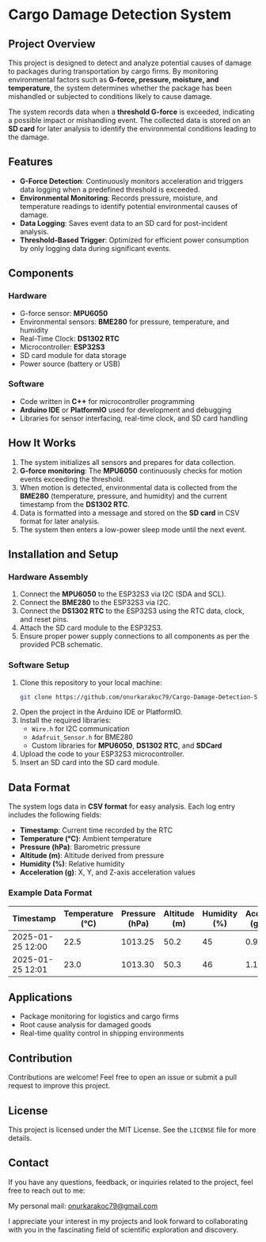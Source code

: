 # Cargo Damage Detection System

## Project Overview
This project is designed to detect and analyze potential causes of damage to packages during transportation by cargo firms. By monitoring environmental factors such as **G-force, pressure, moisture, and temperature**, the system determines whether the package has been mishandled or subjected to conditions likely to cause damage.

The system records data when a **threshold G-force** is exceeded, indicating a possible impact or mishandling event. The collected data is stored on an **SD card** for later analysis to identify the environmental conditions leading to the damage.

## Features
- **G-Force Detection**: Continuously monitors acceleration and triggers data logging when a predefined threshold is exceeded.
- **Environmental Monitoring**: Records pressure, moisture, and temperature readings to identify potential environmental causes of damage.
- **Data Logging**: Saves event data to an SD card for post-incident analysis.
- **Threshold-Based Trigger**: Optimized for efficient power consumption by only logging data during significant events.

## Components
### Hardware
- G-force sensor: **MPU6050**
- Environmental sensors: **BME280** for pressure, temperature, and humidity
- Real-Time Clock: **DS1302 RTC**
- Microcontroller: **ESP32S3**
- SD card module for data storage
- Power source (battery or USB)

### Software
- Code written in **C++** for microcontroller programming
- **Arduino IDE** or **PlatformIO** used for development and debugging
- Libraries for sensor interfacing, real-time clock, and SD card handling

## How It Works
1. The system initializes all sensors and prepares for data collection.
2. **G-force monitoring**: The **MPU6050** continuously checks for motion events exceeding the threshold.
3. When motion is detected, environmental data is collected from the **BME280** (temperature, pressure, and humidity) and the current timestamp from the **DS1302 RTC**.
4. Data is formatted into a message and stored on the **SD card** in CSV format for later analysis.
5. The system then enters a low-power sleep mode until the next event.

## Installation and Setup
### Hardware Assembly
1. Connect the **MPU6050** to the ESP32S3 via I2C (SDA and SCL).
2. Connect the **BME280** to the ESP32S3 via I2C.
3. Connect the **DS1302 RTC** to the ESP32S3 using the RTC data, clock, and reset pins.
4. Attach the SD card module to the ESP32S3.
5. Ensure proper power supply connections to all components as per the provided PCB schematic.

### Software Setup
1. Clone this repository to your local machine:
   ```bash
   git clone https://github.com/onurkarakoc79/Cargo-Damage-Detection-System
   ```
2. Open the project in the Arduino IDE or PlatformIO.
3. Install the required libraries:
   - `Wire.h` for I2C communication
   - `Adafruit_Sensor.h` for BME280
   - Custom libraries for **MPU6050**, **DS1302 RTC**, and **SDCard**
4. Upload the code to your ESP32S3 microcontroller.
5. Insert an SD card into the SD card module.

## Data Format
The system logs data in **CSV format** for easy analysis. Each log entry includes the following fields:
- **Timestamp**: Current time recorded by the RTC
- **Temperature (°C)**: Ambient temperature
- **Pressure (hPa)**: Barometric pressure
- **Altitude (m)**: Altitude derived from pressure
- **Humidity (%)**: Relative humidity
- **Acceleration (g)**: X, Y, and Z-axis acceleration values

### Example Data Format
| Timestamp         | Temperature (°C) | Pressure (hPa) | Altitude (m) | Humidity (%) | AccX (g) | AccY (g) | AccZ (g) |
|--------------------|-------------------|----------------|--------------|--------------|----------|----------|----------|
| 2025-01-25 12:00  | 22.5              | 1013.25        | 50.2         | 45           | 0.98     | -0.12    | -1.19    |
| 2025-01-25 12:01  | 23.0              | 1013.30        | 50.3         | 46           | 1.12     | 0.08     | -1.22    |

## Applications
- Package monitoring for logistics and cargo firms
- Root cause analysis for damaged goods
- Real-time quality control in shipping environments

## Contribution
Contributions are welcome! Feel free to open an issue or submit a pull request to improve this project.

## License
This project is licensed under the MIT License. See the `LICENSE` file for more details.

## Contact

If you have any questions, feedback, or inquiries related to the project, feel free to reach out to me:

My personal mail: onurkarakoc79@gmail.com

       
I appreciate your interest in my projects and look forward to collaborating with you in the fascinating field of scientific exploration and discovery.



